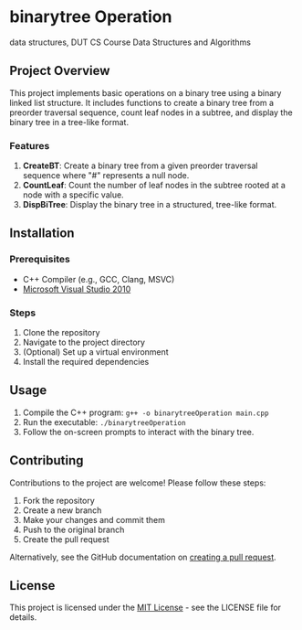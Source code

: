 # binarytree Operation
data structures, DUT CS Course Data Structures and Algorithms

## Project Overview
This project implements basic operations on a binary tree using a binary linked list structure. It includes functions to create a binary tree from a preorder traversal sequence, count leaf nodes in a subtree, and display the binary tree in a tree-like format.

### Features
1. **CreateBT**: Create a binary tree from a given preorder traversal sequence where "#" represents a null node.
2. **CountLeaf**: Count the number of leaf nodes in the subtree rooted at a node with a specific value.
3. **DispBiTree**: Display the binary tree in a structured, tree-like format.

## Installation

### Prerequisites
- C++ Compiler (e.g., GCC, Clang, MSVC)
- [Microsoft Visual Studio 2010](https://visualstudio.microsoft.com/vs/older-downloads/)

### Steps
1. Clone the repository
2. Navigate to the project directory
3. (Optional) Set up a virtual environment
4. Install the required dependencies

## Usage
1. Compile the C++ program: ```g++ -o binarytreeOperation main.cpp```
2. Run the executable: ```./binarytreeOperation```
3. Follow the on-screen prompts to interact with the binary tree.

## Contributing
Contributions to the project are welcome! Please follow these steps:
1. Fork the repository
2. Create a new branch
3. Make your changes and commit them
4. Push to the original branch
5. Create the pull request

Alternatively, see the GitHub documentation on [creating a pull request](https://docs.github.com/en/github/collaborating-with-issues-and-pull-requests/creating-a-pull-request).

## License
This project is licensed under the [MIT License](LICENSE.md) - see the LICENSE file for details.
